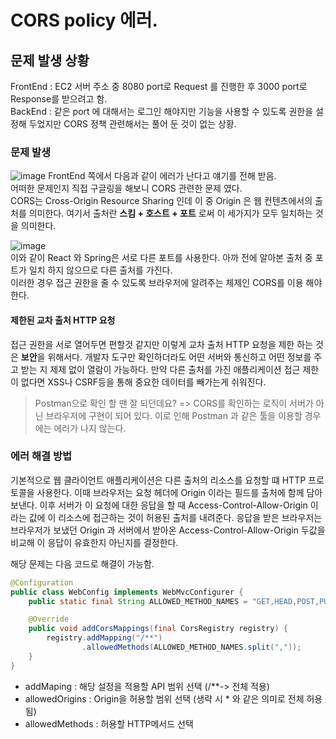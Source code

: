# CORS policy 에러.

## 문제 발생 상황 
FrontEnd : EC2 서버 주소 중 8080 port로 Request 를 진행한 후 3000 port로 Response를 받으려고 함.   
BackEnd : 같은 port 에 대해서는 로그인 해야지만 기능을 사용할 수 있도록 권한을 설정해 두었지만 CORS 정책 관련해서는 풀어 둔 것이 없는 상황.

### 문제 발생 
![image](https://user-images.githubusercontent.com/110332047/188483592-9b73ec78-1678-4933-a8c0-545609ffe4a9.png)
FrontEnd 쪽에서 다음과 같이 에러가 난다고 얘기를 전해 받음.   
어떠한 문제인지 직접 구글링을 해보니 CORS 관련한 문제 였다.   
CORS는 Cross-Origin Resource Sharing 인데 이 중 Origin 은 웹 컨텐츠에서의 출처를 의미한다. 여기서 출처란 **스킴 + 호스트 + 포트** 로써 
이 세가지가 모두 일치하는 것을 의미한다. 

![image](https://user-images.githubusercontent.com/110332047/188484551-991a6a8f-3c25-4596-adae-750958fc7498.png)    
이와 같이 React 와 Spring은 서로 다른 포트를 사용한다. 아까 전에 알아본 출처 중 포트가 일치 하지 않으므로 다른 출처를 가진다.   
이러한 경우 접근 권한을 줄 수 있도록 브라우저에 알려주는 체제인 CORS를 이용 해야 한다. 

#### 제한된 교차 출처 HTTP 요청 
접근 권한을 서로 열어두면 편할것 같지만 이렇게 교차 출처 HTTP 요청을 제한 하는 것은 **보안**을 위해서다. 개발자 도구만 확인하더라도 어떤 서버와 통신하고 어떤 정보를 주고 받는 지 
제제 없이 열람이 가능하다. 만약 다른 출처를 가진 애플리케이션 접근 제한이 없다면 XSS나 CSRF등을 통해 중요한 데이터를 빼가는게 쉬워진다.   
> Postman으로 확인 할 땐 잘 되던데요?
> => CORS를 확인하는 로직이 서버가 아닌 브라우저에 구현이 되어 있다. 이로 인해 Postman 과 같은 툴을 이용할 경우에는 에러가 나지 않는다.    

### 에러 해결 방법
기본적으로 웹 클라이언트 애플리케이션은 다른 출처의 리소스를 요청할 떄 HTTP 프로토콜을 사용한다. 이때 브라우저는 요청 헤더에 Origin 이라는 필드를 출처에 함께 담아 보낸다. 이후 서버가 
이 요청에 대한 응답을 할 때 Access-Control-Allow-Origin 이라는 값에 이 리소스에 접근하는 것이 허용된 출처를 내려준다. 응답을 받은 브라우저는 브라우저가 보냈던 Origin 과 서버에서 
받아온 Access-Control-Allow-Origin 두값을 비교해 이 응답이 유효한지 아닌지를 결정한다. 

해당 문제는 다음 코드로 해결이 가능함.
```java
@Configuration
public class WebConfig implements WebMvcConfigurer {
    public static final String ALLOWED_METHOD_NAMES = "GET,HEAD,POST,PUT,DELETE,TRACE,OPTIONS,PATCH";

    @Override
    public void addCorsMappings(final CorsRegistry registry) {
        registry.addMapping("/**")
                .allowedMethods(ALLOWED_METHOD_NAMES.split(","));
    }
}
```


* addMaping : 해당 설정을 적용할 API 범위 선택 (/**-> 전체 적용)
* allowedOrigins : Origin을 허용할 범위 선택 (생략 시 * 와 같은 의미로 전체 허용됨)
* allowedMethods : 허용할 HTTP메서드 선택

